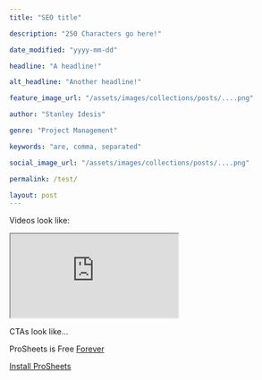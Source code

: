 ```yaml
---
title: "SEO title"

description: "250 Characters go here!"

date_modified: "yyyy-mm-dd"

headline: "A headline!"

alt_headline: "Another headline!"

feature_image_url: "/assets/images/collections/posts/....png"

author: "Stanley Idesis"

genre: "Project Management"

keywords: "are, comma, separated"

social_image_url: "/assets/images/collections/posts/....png"

permalink: /test/

layout: post
---
```

Videos look like:

<div class="post-video-wrapper">
  <iframe src="https://www.youtube.com/embed/v84x2bxw0HU">
  </iframe>
</div>

CTAs look like...

<section class="hero is-small has-text-centered post-cta animated slow">
  <div class="hero-body">
    <!-- Whatever you want can go in hero-body -->
    <p class="subtitle is-size-4">ProSheets is Free <span style="text-decoration: underline;">Forever</span></p>
    <a class="button is-primary is-rounded is-outlined" 
    ga-event-category="{{site.ga.categories.post-cta}}"
    href="https://drive.google.com/open?id=17SR7QjBOcWB691iOyTZ2CCdFJppaCIlpr91hilLpJg4">
      <span class="icon">
        <i class="fas fa-arrow-circle-down"></i>
      </span>
      <span>Install ProSheets</span>
    </a>
    <!-- Fun ends here -->
  </div>
</section>